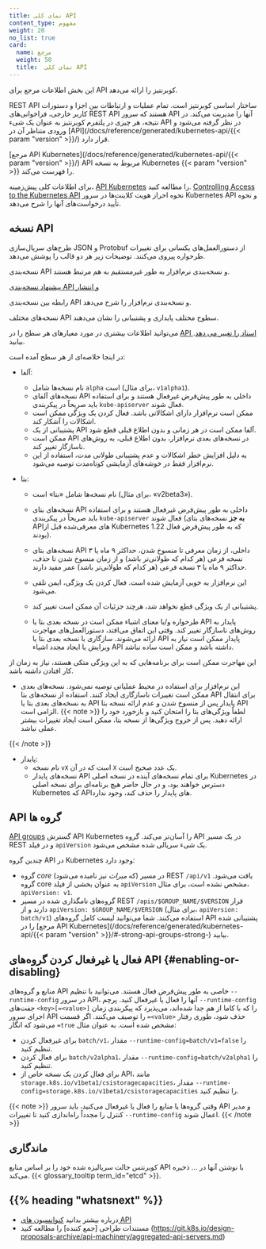 ```yaml
---
title: نمای کلی API
content_type: مفهوم
weight: 20
no_list: true
card:
  name: مرجع
  weight: 50
  title:  نمای کلی API
---
```


<!-- overview -->


این بخش اطلاعات مرجع برای API کوبرنتیز را ارائه می‌دهد.

REST API ساختار اساسی کوبرنتیز است. تمام عملیات و ارتباطات بین اجزا و دستورات کاربر خارجی، فراخوانی‌های REST API هستند که سرور API آنها را مدیریت می‌کند. در نتیجه، هر چیزی در پلتفرم کوبرنتیز به عنوان یک شیء API در نظر گرفته می‌شود و ورودی متناظر آن در [API](/docs/reference/generated/kubernetes-api/{{< param "version" >}}/) قرار دارد.

[مرجع API Kubernetes](/docs/reference/generated/kubernetes-api/{{< param "version" >}}/) API مربوط به نسخه Kubernetes {{< param "version" >}} را فهرست می‌کند.


برای اطلاعات کلی پیش‌زمینه، [API Kubernetes](/docs/concepts/overview/kubernetes-api/) را مطالعه کنید.
[Controlling Access to the Kubernetes API](/docs/concepts/security/controlling-access/)
نحوه احراز هویت کلاینت‌ها در سرور Kubernetes API و نحوه تأیید درخواست‌های آنها را شرح می‌دهد.




## نسخه API

طرح‌های سریال‌سازی JSON و Protobuf از دستورالعمل‌های یکسانی برای تغییرات طرحواره پیروی می‌کنند. توضیحات زیر هر دو قالب را پوشش می‌دهد.

نسخه‌بندی API و نسخه‌بندی نرم‌افزار به طور غیرمستقیم به هم مرتبط هستند.

[پیشنهاد نسخه‌بندی API و انتشار](https://git.k8s.io/sig-release/release-engineering/versioning.md)

رابطه بین نسخه‌بندی API و نسخه‌بندی نرم‌افزار را شرح می‌دهد.

نسخه‌های مختلف API سطوح مختلف پایداری و پشتیبانی را نشان می‌دهند.

می‌توانید اطلاعات بیشتری در مورد معیارهای هر سطح را در [API اسناد را تغییر می دهد](https://git.k8s.io/community/contributors/devel/sig-architecture/api_changes.md#alpha-beta-and-stable-versions). بیابید.


در اینجا خلاصه‌ای از هر سطح آمده است:

- آلفا:
  - نام نسخه‌ها شامل `alpha` است (برای مثال، `v1alpha1`).
  - نسخه‌های آلفای API داخلی به طور پیش‌فرض غیرفعال هستند و برای استفاده باید صریحاً در پیکربندی `kube-apiserver` فعال شوند.
  - ممکن است نرم‌افزار دارای اشکالاتی باشد. فعال کردن یک ویژگی ممکن است اشکالات را آشکار کند.
  - پشتیبانی از یک API آلفا ممکن است در هر زمانی و بدون اطلاع قبلی قطع شود.
  - ممکن است API در نسخه‌های بعدی نرم‌افزار، بدون اطلاع قبلی، به روش‌های ناسازگار تغییر کند.
  - به دلیل افزایش خطر اشکالات و عدم پشتیبانی طولانی مدت، استفاده از این نرم‌افزار فقط در خوشه‌های آزمایشی کوتاه‌مدت توصیه می‌شود.


- بتا:
  - نام نسخه‌ها شامل «بتا» است (برای مثال، «v2beta3»).
  - نسخه‌های بتای API داخلی به طور پیش‌فرض غیرفعال هستند و برای استفاده باید صریحاً در پیکربندی `kube-apiserver` فعال شوند (**به جز** نسخه‌های بتای APIهای معرفی‌شده قبل از Kubernetes 1.22 که به طور پیش‌فرض فعال بودند).
  - نسخه‌های بتای API داخلی، از زمان معرفی تا منسوخ شدن، حداکثر ۹ ماه یا ۳ نسخه فرعی (هر کدام که طولانی‌تر باشد) و از زمان منسوخ شدن تا حذف، حداکثر ۹ ماه یا ۳ نسخه فرعی (هر کدام که طولانی‌تر باشد) عمر مفید دارند.
  - این نرم‌افزار به خوبی آزمایش شده است. فعال کردن یک ویژگی، ایمن تلقی می‌شود.
  - پشتیبانی از یک ویژگی قطع نخواهد شد، هرچند جزئیات آن ممکن است تغییر کند.

  - طرحواره و/یا معنای اشیاء ممکن است در نسخه بعدی بتا یا API پایدار به روش‌های ناسازگار تغییر کند. وقتی این اتفاق می‌افتد، دستورالعمل‌های مهاجرت ارائه می‌شوند. سازگاری با نسخه بعدی بتا یا  API پایدار ممکن است نیاز به ویرایش یا ایجاد مجدد اشیاء API داشته باشد و ممکن است ساده نباشد.

این مهاجرت ممکن است برای برنامه‌هایی که به این ویژگی متکی هستند، نیاز به زمان از کار افتادن داشته باشد.
  - این نرم‌افزار برای استفاده در محیط عملیاتی توصیه نمی‌شود. نسخه‌های بعدی
  ممکن است تغییرات ناسازگاری ایجاد کنند. استفاده از نسخه‌های بتا API
برای انتقال به نسخه‌های بعدی بتا یا   API پایدار
  پس از منسوخ شدن و عدم ارائه نسخه بتا API الزامی است.
  {{< note >}}
  لطفاً ویژگی‌های بتا را امتحان کنید و بازخورد خود را ارائه دهید. پس از خروج ویژگی‌ها از نسخه بتا، ممکن است ایجاد تغییرات بیشتر عملی نباشد.

  {{< /note >}}

- پایدار:
  - نام نسخه `vX` است که در آن `X` یک عدد صحیح است.
  - نسخه‌های پایدار API برای تمام نسخه‌های آینده در نسخه اصلی Kubernetes در دسترس خواهند بود،
    و در حال حاضر هیچ برنامه‌ای برای نسخه اصلی Kubernetes که APIهای پایدار را حذف کند، وجود ندارد.

## API گروه ها

[API groups](https://git.k8s.io/design-proposals-archive/api-machinery/api-group.md)
گسترش API Kubernetes را آسان‌تر می‌کند.
گروه API در یک مسیر REST و در فیلد `apiVersion` یک شیء سریالی شده مشخص می‌شود.


چندین گروه API در Kubernetes وجود دارد:



*  گروه *core* (که *میراث* نیز نامیده می‌شود) در مسیر REST `/api/v1` یافت می‌شود.
گروه core به عنوان بخشی از فیلد `apiVersion` مشخص نشده است، برای مثال، `apiVersion: v1`.
*  گروه‌های نامگذاری شده در مسیر REST `/apis/$GROUP_NAME/$VERSION` قرار دارند و از `apiVersion: $GROUP_NAME/$VERSION` (برای مثال، `apiVersion: batch/v1`) استفاده می‌کنند.
شما می‌توانید لیست کامل گروه‌های API پشتیبانی شده را در
[مرجع API Kubernetes](/docs/reference/generated/kubernetes-api/{{< param "version" >}}/#-strong-api-groups-strong-) بیابید.
## فعال یا غیرفعال کردن گروه‌های API  {#enabling-or-disabling}

منابع و گروه‌های API خاصی به طور پیش‌فرض فعال هستند. می‌توانید با تنظیم `--runtime-config` در سرور API، آنها را فعال یا غیرفعال کنید. پرچم `--runtime-config` جفت‌های `<key>[=<value>]` را که با کاما از هم جدا شده‌اند، می‌پذیرد که پیکربندی زمان اجرای سرور API را توصیف می‌کنند. اگر قسمت `=<value>` حذف شود، طوری رفتار می‌شود که انگار `=true` مشخص شده است. به عنوان مثال:

- برای غیرفعال کردن `batch/v1`، مقدار `--runtime-config=batch/v1=false` را تنظیم کنید.
- برای فعال کردن `batch/v2alpha1`، مقدار `--runtime-config=batch/v2alpha1` را تنظیم کنید.
- برای فعال کردن یک نسخه خاص از API، مانند `storage.k8s.io/v1beta1/csistoragecapacities`، مقدار `--runtime-config=storage.k8s.io/v1beta1/csistoragecapacities` را تنظیم کنید.

{{< note >}}
وقتی گروه‌ها یا منابع را فعال یا غیرفعال می‌کنید، باید سرور API و مدیر کنترل را مجدداً راه‌اندازی کنید تا تغییرات `--runtime-config` اعمال شوند.
{{< /note >}}

## ماندگاری

کوبرنتس حالت سریالیزه شده خود را بر اساس منابع API با نوشتن آنها در ... ذخیره می‌کند.
{{< glossary_tooltip term_id="etcd" >}}.

## {{% heading "whatsnext" %}}

- درباره  بیشتر بدانید [کنوانسیون های API](https://git.k8s.io/community/contributors/devel/sig-architecture/api-conventions.md#api-conventions)
- مستندات طراحی [جمع کننده] را مطالعه کنید (https://git.k8s.io/design-proposals-archive/api-machinery/aggregated-api-servers.md)